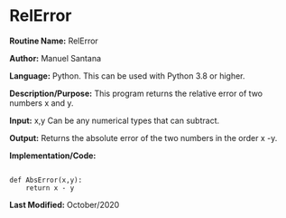 
# RelError 


**Routine Name:** RelError 

**Author:** Manuel Santana

**Language:** Python. This can be used with Python 3.8 or higher.



**Description/Purpose:** 
This program returns the relative error of two numbers x and y.

**Input:** 
x,y Can be any numerical types that can subtract.

**Output:** 
Returns the absolute error of the two numbers in the order x -y.

**Implementation/Code:** 
```

def AbsError(x,y):
    return x - y

```
**Last Modified:** October/2020

